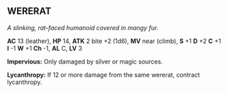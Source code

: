 ## WERERAT

_A slinking, rat-faced humanoid covered in mangy fur._

**AC** 13 (leather), **HP** 14, **ATK** 2 bite +2 (1d6), **MV** near (climb), **S** +1 **D** +2 **C** +1 **I** -1 **W** +1 **Ch** -1, **AL** C, **LV** 3

**Impervious:** Only damaged by silver or magic sources.

**Lycanthropy:** If 12 or more damage from the same wererat, contract lycanthropy.

